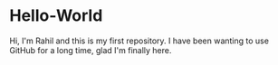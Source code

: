 # Hello-World
Hi, I'm Rahil and this is my first repository.
I have been wanting to use GitHub for a long time, glad I'm finally here.
